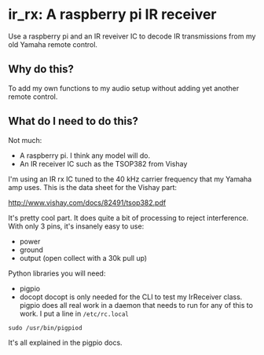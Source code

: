 # ir_rx: A raspberry pi IR receiver
Use a raspberry pi and an IR reveiver IC to decode IR transmissions from my old Yamaha remote control.
## Why do this?
To add my own functions to my audio setup without adding yet another remote control.
## What do I need to do this?
Not much:
* A raspberry pi. I think any model will do.
* An IR receiver IC such as the TSOP382 from Vishay


I'm using an IR rx IC tuned to the 40 kHz carrier frequency that my Yamaha amp uses. This is the data sheet for the Vishay part:

http://www.vishay.com/docs/82491/tsop382.pdf

It's pretty cool part. It does quite a bit of processing to reject interference. With only 3 pins, it's insanely easy to use:
* power
* ground
* output (open collect with a 30k pull up)

Python libraries you will need:
* pigpio
* docopt
docopt is only needed for the CLI to test my IrReceiver class. 
pigpio does all real work in a daemon that needs to run for any of this to work. I put a line in `/etc/rc.local` 
```
sudo /usr/bin/pigpiod
```
It's all explained in the pigpio docs.
